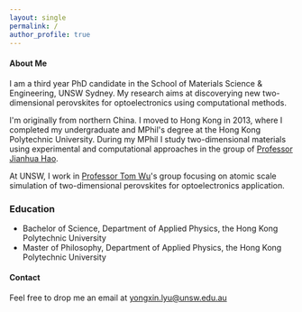 ```yaml
---
layout: single
permalink: /
author_profile: true
---
```

#### About Me
I am a third year PhD candidate in the School of Materials Science & Engineering, UNSW Sydney. My research aims at discoverying new two-dimensional perovskites for optoelectronics using computational methods.

I'm originally from northern China. I moved to Hong Kong in 2013, where I completed my undergraduate and MPhil's degree at the Hong Kong Polytechnic University. During my MPhil I study two-dimensional materials using experimental and computational approaches in the group of [Professor Jianhua Hao](https://ap.polyu.edu.hk/apjhhao/).

At UNSW, I work in [Professor Tom Wu](https://www.unsw.edu.au/staff/tom-wu)'s group focusing on atomic scale simulation of two-dimensional perovskites for optoelectronics application.

### Education
- Bachelor of Science, Department of Applied Physics, the Hong Kong Polytechnic University
- Master of Philosophy, Department of Applied Physics, the Hong Kong Polytechnic University


#### Contact
Feel free to drop me an email at yongxin.lyu@unsw.edu.au